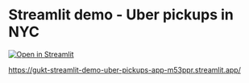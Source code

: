 # Streamlit demo - Uber pickups in NYC

[![Open in Streamlit](https://static.streamlit.io/badges/streamlit_badge_black_white.svg)](https://gukt-streamlit-demo-uber-pickups-app-m53ppr.streamlit.app/)


https://gukt-streamlit-demo-uber-pickups-app-m53ppr.streamlit.app/
